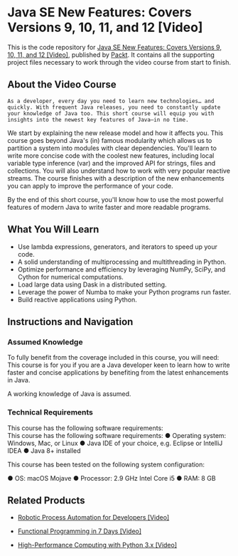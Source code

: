 # Java SE New Features: Covers Versions 9, 10, 11, and 12 [Video]
This is the code repository for [Java SE New Features: Covers Versions 9, 10, 11, and 12 [Video]](https://www.packtpub.com/application-development/java-se-new-features-covers-versions-9-10-11-and-12-video?utm_source=github&utm_medium=repository&utm_campaign=9781789610062), published by [Packt](https://www.packtpub.com/?utm_source=github). It contains all the supporting project files necessary to work through the video course from start to finish.
## About the Video Course
	As a developer, every day you need to learn new technologies… and quickly. With frequent Java releases, you need to constantly update your knowledge of Java too. This short course will equip you with insights into the newest key features of Java—in no time. 

We start by explaining the new release model and how it affects you. This course goes beyond Java's (in) famous modularity which allows us to partition a system into modules with clear dependencies. You'll learn to write more concise code with the coolest new features, including local variable type inference (var) and the improved API for strings, files and collections. You will also understand how to work with very popular reactive streams. The course finishes with a description of the new enhancements you can apply to improve the performance of your code.

By the end of this short course, you'll know how to use the most powerful features of modern Java to write faster and more readable programs.


<H2>What You Will Learn</H2>
<DIV class=book-info-will-learn-text>
<UL>
<LI>Use lambda expressions, generators, and iterators to speed up your code. 
<LI>A solid understanding of multiprocessing and multithreading in Python. 
<LI>Optimize performance and efficiency by leveraging NumPy, SciPy, and Cython for numerical computations. 
<LI>Load large data using Dask in a distributed setting. 
<LI>Leverage the power of Numba to make your Python programs run faster. 
<LI>Build reactive applications using Python. </LI></UL></DIV>

## Instructions and Navigation
### Assumed Knowledge
To fully benefit from the coverage included in this course, you will need:<br/>
This course is for you if you are a Java developer keen to learn how to write faster and concise applications by benefiting from the latest enhancements in Java. 

A working knowledge of Java is assumed.
### Technical Requirements
This course has the following software requirements:<br/>
This course has the following software requirements:
● Operating system: Windows, Mac, or Linux
● Java IDE of your choice, e.g. Eclipse or IntelliJ IDEA
● Java 8+ installed

This course has been tested on the following system configuration:

● OS: macOS Mojave
● Processor: 2.9 GHz Intel Core i5
● RAM: 8 GB



## Related Products
* [Robotic Process Automation for Developers [Video]](https://www.packtpub.com/business/robotic-process-automation-developers-video?utm_source=github&utm_medium=repository&utm_campaign=9781789139488)

* [Functional Programming in 7 Days [Video]](https://www.packtpub.com/application-development/functional-programming-7-days-video?utm_source=github&utm_medium=repository&utm_campaign=9781788990295)

* [High-Performance Computing with Python 3.x [Video]](https://www.packtpub.com/application-development/high-performance-computing-python-3x-video?utm_source=github&utm_medium=repository&utm_campaign=9781789956252)

